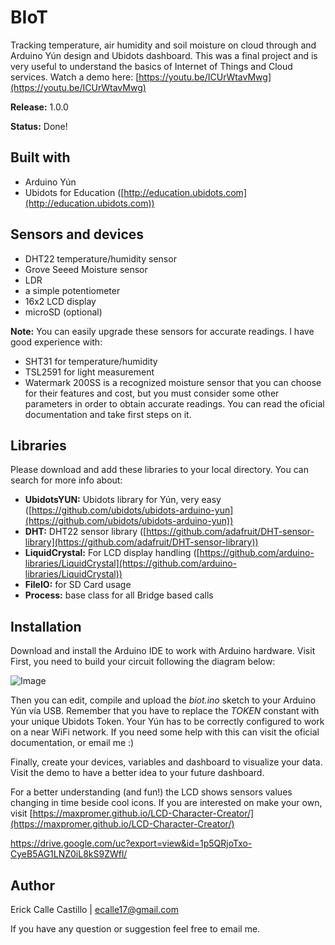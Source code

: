 # BIoT
Tracking temperature, air humidity and soil moisture on cloud through and Arduino Yún design and Ubidots dashboard. This was a final project and is very useful to understand the basics of Internet of Things and Cloud services. Watch a demo here: [https://youtu.be/ICUrWtavMwg](https://youtu.be/ICUrWtavMwg)

**Release:** 1.0.0

**Status:** Done!

## **Built with**
- Arduino Yún
- Ubidots for Education ([http://education.ubidots.com](http://education.ubidots.com))

## **Sensors and devices**
- DHT22 temperature/humidity sensor
- Grove Seeed Moisture sensor
- LDR
- a simple potentiometer
- 16x2 LCD display
- microSD (optional)

**Note:** You can easily upgrade these sensors for accurate readings. I have good experience with:
- SHT31 for temperature/humidity
- TSL2591 for light measurement
- Watermark 200SS is a recognized moisture sensor  that you can choose for their features and cost, but you must consider some other parameters in order to obtain accurate readings. You can read the oficial documentation and take first steps on it.

## **Libraries**
Please download and add these libraries to your local directory. You can search for more info about:
- **UbidotsYUN:** Ubidots library for Yún, very easy ([https://github.com/ubidots/ubidots-arduino-yun](https://github.com/ubidots/ubidots-arduino-yun))
- **DHT:** DHT22 sensor library ([https://github.com/adafruit/DHT-sensor-library](https://github.com/adafruit/DHT-sensor-library))
- **LiquidCrystal:** For LCD display handling ([https://github.com/arduino-libraries/LiquidCrystal](https://github.com/arduino-libraries/LiquidCrystal))
- **FileIO:** for SD Card usage
- **Process:** base class for all Bridge based calls

## **Installation**
Download and install the Arduino IDE to work with Arduino hardware. Visit 
First, you need to build your circuit following the diagram below:

![Image](https://drive.google.com/uc?export=view&id=1FKw46MOeLCnN28WIfQYvlIxZTrtu5kKt)

Then you can edit, compile and upload the *biot.ino* sketch to your Arduino Yún vía USB. Remember that you have to replace the *TOKEN* constant with your unique Ubidots Token. Your Yún has to be correctly configured to work on a near WiFi network. If you need some help with this can visit the oficial documentation, or email me :)

Finally, create your devices, variables and dashboard to visualize your data. Visit the demo to have a better idea to your future dashboard. 

For a better understanding (and fun!) the LCD shows sensors values changing in time beside cool icons. If you are interested on make your own, visit [https://maxpromer.github.io/LCD-Character-Creator/](https://maxpromer.github.io/LCD-Character-Creator/) 

https://drive.google.com/uc?export=view&id=1p5QRjoTxo-CyeB5AG1LNZ0iL8kS9ZWfl/

## **Author**
Erick Calle Castillo | ecalle17@gmail.com

If you have any question or suggestion feel free to email me.


